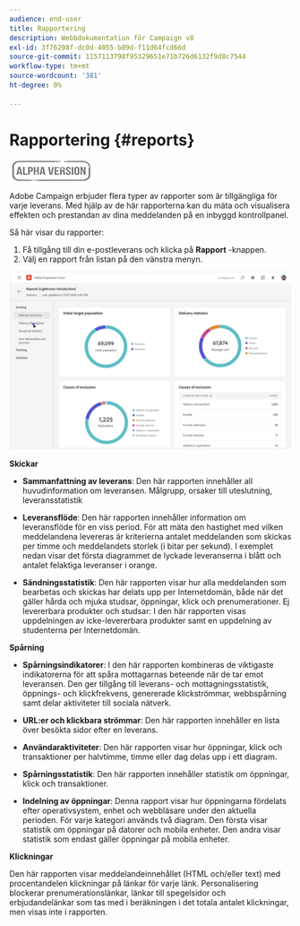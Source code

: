 ```yaml
---
audience: end-user
title: Rapportering
description: Webbdokumentation för Campaign v8
exl-id: 3f76298f-dc0d-4055-b89d-f11d64fcd66d
source-git-commit: 1157113798f95329651e71b726d6132f9d8c7544
workflow-type: tm+mt
source-wordcount: '381'
ht-degree: 0%

---
```


# Rapportering {#reports}

![](../assets/do-not-localize/badge.png)

<!--
detail delivery reports and how to access them

same content as in v7 (excepted for the navigation that is similar to AJO
-->

Adobe Campaign erbjuder flera typer av rapporter som är tillgängliga för varje leverans. Med hjälp av de här rapporterna kan du mäta och visualisera effekten och prestandan av dina meddelanden på en inbyggd kontrollpanel.

Så här visar du rapporter:

1. Få tillgång till din e-postleverans och klicka på **Rapport** -knappen.
1. Välj en rapport från listan på den vänstra menyn.

![](assets/reporting.png)

**Skickar**

* **Sammanfattning av leverans**: Den här rapporten innehåller all huvudinformation om leveransen. Målgrupp, orsaker till uteslutning, leveransstatistik

* **Leveransflöde**: Den här rapporten innehåller information om leveransflöde för en viss period. För att mäta den hastighet med vilken meddelandena levereras är kriterierna antalet meddelanden som skickas per timme och meddelandets storlek (i bitar per sekund). I exemplet nedan visar det första diagrammet de lyckade leveranserna i blått och antalet felaktiga leveranser i orange.

* **Sändningsstatistik**: Den här rapporten visar hur alla meddelanden som bearbetas och skickas har delats upp per Internetdomän, både när det gäller hårda och mjuka studsar, öppningar, klick och prenumerationer.
Ej levererbara produkter och studsar: I den här rapporten visas uppdelningen av icke-levererbara produkter samt en uppdelning av studenterna per Internetdomän.

**Spårning**

* **Spårningsindikatorer**: I den här rapporten kombineras de viktigaste indikatorerna för att spåra mottagarnas beteende när de tar emot leveransen. Den ger tillgång till leverans- och mottagningsstatistik, öppnings- och klickfrekvens, genererade klickströmmar, webbspårning samt delar aktiviteter till sociala nätverk.

* **URL:er och klickbara strömmar**: Den här rapporten innehåller en lista över besökta sidor efter en leverans.

* **Användaraktiviteter**: Den här rapporten visar hur öppningar, klick och transaktioner per halvtimme, timme eller dag delas upp i ett diagram.

* **Spårningsstatistik**: Den här rapporten innehåller statistik om öppningar, klick och transaktioner.

* **Indelning av öppningar**: Denna rapport visar hur öppningarna fördelats efter operativsystem, enhet och webbläsare under den aktuella perioden. För varje kategori används två diagram. Den första visar statistik om öppningar på datorer och mobila enheter. Den andra visar statistik som endast gäller öppningar på mobila enheter.

**Klickningar**

Den här rapporten visar meddelandeinnehållet (HTML och/eller text) med procentandelen klickningar på länkar för varje länk. Personalisering blockerar prenumerationslänkar, länkar till spegelsidor och erbjudandelänkar som tas med i beräkningen i det totala antalet klickningar, men visas inte i rapporten.
